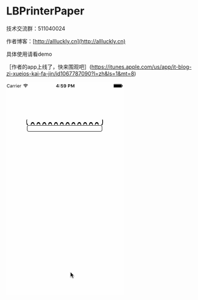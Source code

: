 # LBPrinterPaper

技术交流群：511040024

作者博客：[http://allluckly.cn](http://allluckly.cn)

具体使用请看demo

［作者的app上线了，快来围观吧］(https://itunes.apple.com/us/app/it-blog-zi-xueios-kai-fa-jin/id1067787090?l=zh&ls=1&mt=8)

![(LBPrinterPaper)](https://github.com/AllLuckly/LBPrinterPaper/blob/master/LBPrinterPaper.gif?raw=true)
